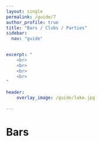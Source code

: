 ```yaml
---
layout: single
permalink: /guide/7
author_profile: true
title: "Bars / Clubs / Parties"
sidebar:
  nav: "guide"
    

excerpt: "
    <br>
    <br>
    <br>
    <br>
"

header:
    overlay_image: /guide/lake.jpg
    
---
```



# Bars 
